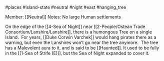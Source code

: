 #places #island-state #neutral #night #east #hanging_tree 

Member: [[Neutral]]
Notes: No large Human settlements

On the edge of the [[4-Sea of Night]] near [[2-People/Ostean Trade Consortium/Lanshire/Lanshire]], there is a humongous Tree on a single Island.  For years, [[Duke Corwin Varchek]] would hang pirates there as a warning, but even the Lanshires won’t go near the tree anymore.  The tree has a Malevolent aura to it, and is said to be [[Haunted]].  It used to be fully in the [[1-Sea of Strife (E)]], but the Sea of Night expanded to cover it.